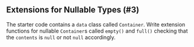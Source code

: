 ## Extensions for Nullable Types (#3)

The starter code contains a `data` class called `Container`. Write extension
functions for nullable `Container`s called `empty()` and `full()` checking that
the `contents` is `null` or not `null` accordingly.
